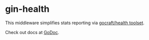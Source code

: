 # gin-health
This middleware simplifies stats reporting via [gocraft/health toolset](https://github.com/gocraft/health).

Check out docs at [GoDoc](http://godoc.org/github.com/utrack/gin-health).
